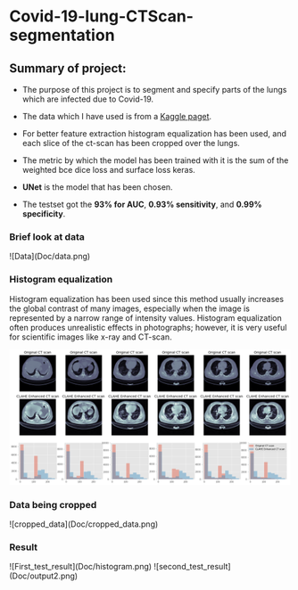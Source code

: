 # Covid-19-lung-CTScan-segmentation

## Summary of project:
* The purpose of this project is to segment and specify parts of the lungs which are infected due to Covid-19.
* The data which I have used is from a  <a href="https://www.kaggle.com/datasets/andrewmvd/covid19-ct-scans">Kaggle paget</a>.

* For better feature extraction histogram equalization has been used, and each slice of the ct-scan has been cropped over the lungs.
* The metric by which the model has been trained with it is the sum of the weighted bce dice loss and surface loss keras.
* **UNet** is the model that has been chosen.
* The testset got the **93% for AUC**, **0.93% sensitivity**, and **0.99% specificity**.

<h3>Brief look at data</h3>
![Data](Doc/data.png) 
 
<h3>Histogram equalization</h3>
Histogram equalization has been used since this method usually increases the global contrast of many images, especially when the image is represented by a narrow range of intensity values. Histogram equalization often produces unrealistic effects in photographs; however, it is very useful for scientific images like x-ray and CT-scan.

![CLAHE_Enhanced_CT scan](Doc/histogram.png) 


<h3>Data being cropped</h3>
![cropped_data](Doc/cropped_data.png) 
  
<h3>Result</h3>
![First_test_result](Doc/histogram.png) 
![second_test_result](Doc/output2.png) 


